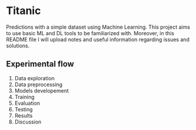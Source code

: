 # Titanic
Predictions with a simple dataset using Machine Learning. This project aims to use basic ML and DL tools to be familiarized with. Moreover, in this README file I will upload notes and useful information regarding issues and solutions.


## Experimental flow

1. Data exploration
2. Data preprocessing
3. Models developement
4. Training
5. Evaluation
6. Testing
7. Results
8. Discussion